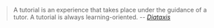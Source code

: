 > A tutorial is an experience that takes place under the guidance of a tutor. A tutorial is always learning-oriented.
-- [_Diataxis_](https://www.diataxis.fr/tutorials/)